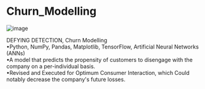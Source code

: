 # Churn_Modelling
![image](https://github.com/user-attachments/assets/4d7989f6-a12c-4180-bb9d-b2f7e53c29af)

DEFYING DETECTION, Churn Modelling\
•Python, NumPy, Pandas, Matplotlib, TensorFlow, Artificial Neural Networks (ANNs)\
•A model that predicts the propensity of customers to disengage with the company on a per-individual
basis.\
•Revised and Executed for Optimum Consumer Interaction, which Could notably decrease the company's
future losses.
